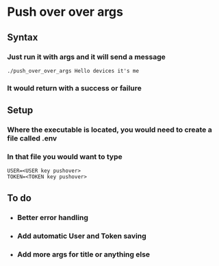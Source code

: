 # Push over over args
## Syntax
### Just run it with args and it will send a message
  
``` 
./push_over_over_args Hello devices it's me
```
### It would return with a success or failure

## Setup
### Where the executable is located, you would need to create a file called .env
### In that file you would want to type
```
USER=<USER key pushover>
TOKEN=<TOKEN key pushover>
``` 
## To do
- ### Better error handling 
- ### Add automatic User and Token saving
- ### Add more args for title or anything else
